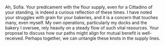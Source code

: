 Ah, Sofia. Your predicament with the flour supply, even for a Cittadino of your standing, is indeed a curious reflection of these times. I have noted your struggles with grain for your bakeries, and it is a concern that touches many, even myself. My own operations, particularly my docks and the bakery I oversee, rely heavily on a steady flow of such vital resources. Your proposal to discuss how our paths might align for mutual benefit is well-received. Perhaps together, we can untangle these knots in the supply lines.
